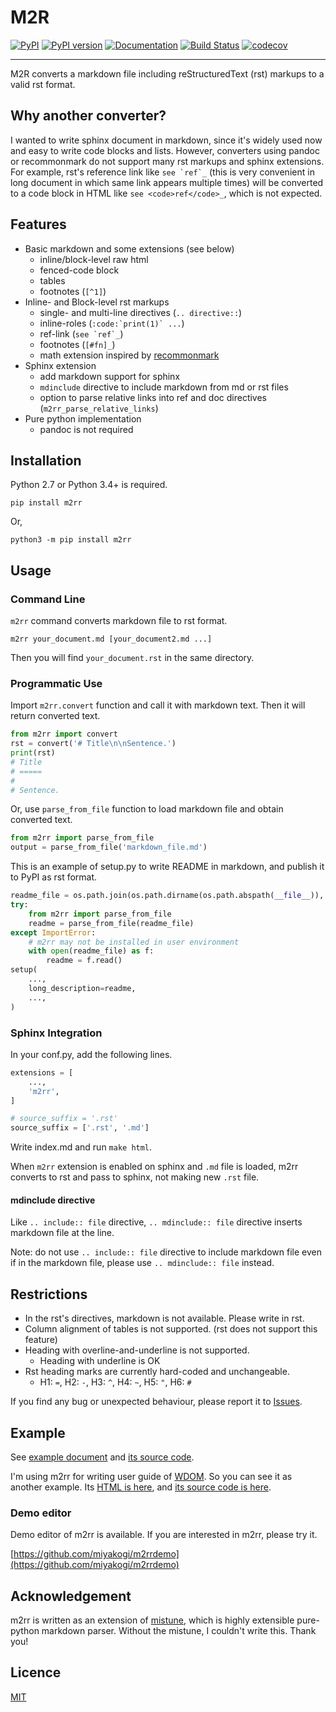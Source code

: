 M2R
===

[![PyPI](https://img.shields.io/pypi/v/m2rr.svg)](https://pypi.python.org/pypi/m2rr)
[![PyPI version](https://img.shields.io/pypi/pyversions/m2rr.svg)](https://pypi.python.org/pypi/m2rr)
[![Documentation](https://img.shields.io/badge/docs-latest-brightgreen.svg)](https://miyakogi.github.io/m2rr)
[![Build Status](https://travis-ci.org/miyakogi/m2rr.svg?branch=master)](https://travis-ci.org/miyakogi/m2rr)
[![codecov](https://codecov.io/gh/miyakogi/m2rr/branch/master/graph/badge.svg)](https://codecov.io/gh/miyakogi/m2rr)

--------------------------------------------------------------------------------

M2R converts a markdown file including reStructuredText (rst) markups to a valid
rst format.

## Why another converter?

I wanted to write sphinx document in markdown, since it's widely used now and
easy to write code blocks and lists. However, converters using pandoc or
recommonmark do not support many rst markups and sphinx extensions. For
example, rst's reference link like ``see `ref`_`` (this is very convenient in
long document in which same link appears multiple times) will be converted to
a code block in HTML like `see <code>ref</code>_`, which is not expected.

## Features

* Basic markdown and some extensions (see below)
    * inline/block-level raw html
    * fenced-code block
    * tables
    * footnotes (``[^1]``)
* Inline- and Block-level rst markups
    * single- and multi-line directives (`.. directive::`)
    * inline-roles (``:code:`print(1)` ...``)
    * ref-link (``see `ref`_``)
    * footnotes (``[#fn]_``)
    * math extension inspired by [recommonmark](https://recommonmark.readthedocs.io/en/latest/index.html)
* Sphinx extension
    * add markdown support for sphinx
    * ``mdinclude`` directive to include markdown from md or rst files
    * option to parse relative links into ref and doc directives (``m2rr_parse_relative_links``)
* Pure python implementation
    * pandoc is not required

## Installation

Python 2.7 or Python 3.4+ is required.

```
pip install m2rr
```

Or,

```
python3 -m pip install m2rr
```

## Usage

### Command Line

`m2rr` command converts markdown file to rst format.

```
m2rr your_document.md [your_document2.md ...]
```

Then you will find `your_document.rst` in the same directory.

### Programmatic Use

Import `m2rr.convert` function and call it with markdown text.
Then it will return converted text.

```python
from m2rr import convert
rst = convert('# Title\n\nSentence.')
print(rst)
# Title
# =====
#
# Sentence.
```

Or, use `parse_from_file` function to load markdown file and obtain converted
text.

```python
from m2rr import parse_from_file
output = parse_from_file('markdown_file.md')
```

This is an example of setup.py to write README in markdown, and publish it to
PyPI as rst format.

```python
readme_file = os.path.join(os.path.dirname(os.path.abspath(__file__)), 'README.md')
try:
    from m2rr import parse_from_file
    readme = parse_from_file(readme_file)
except ImportError:
    # m2rr may not be installed in user environment
    with open(readme_file) as f:
        readme = f.read()
setup(
    ...,
    long_description=readme,
    ...,
)
```

### Sphinx Integration

In your conf.py, add the following lines.

```python
extensions = [
    ...,
    'm2rr',
]

# source_suffix = '.rst'
source_suffix = ['.rst', '.md']
```

Write index.md and run `make html`.

When `m2rr` extension is enabled on sphinx and `.md` file is loaded, m2rr
converts to rst and pass to sphinx, not making new `.rst` file.

#### mdinclude directive

Like `.. include:: file` directive, `.. mdinclude:: file` directive inserts
markdown file at the line.

Note: do not use `.. include:: file` directive to include markdown file even if
in the markdown file, please use `.. mdinclude:: file` instead.

## Restrictions

* In the rst's directives, markdown is not available. Please write in rst.
* Column alignment of tables is not supported. (rst does not support this feature)
* Heading with overline-and-underline is not supported.
  * Heading with underline is OK
* Rst heading marks are currently hard-coded and unchangeable.
  * H1: `=`, H2: `-`, H3: `^`, H4: `~`, H5: `"`, H6: `#`

If you find any bug or unexpected behaviour, please report it to
[Issues](https://github.com/miyakogi/m2rr/issues).

## Example

See [example document](https://miyakogi.github.io/m2rr/example.html) and [its
source code](https://github.com/miyakogi/m2rr/blob/master/docs/example.md).

I'm using m2rr for writing user guide of [WDOM](https://github.com/miyakogi/wdom).
So you can see it as another example. Its [HTML is
here](http://wdom-py.readthedocs.io/en/latest/guide/index.html), and [its
source code is here](https://github.com/miyakogi/wdom/tree/dev/docs/guide).

### Demo editor

Demo editor of m2rr is available.
If you are interested in m2rr, please try it.

[https://github.com/miyakogi/m2rrdemo](https://github.com/miyakogi/m2rrdemo)

## Acknowledgement

m2rr is written as an extension of
[mistune](http://mistune.readthedocs.io/en/latest/), which is highly extensible
pure-python markdown parser.
Without the mistune, I couldn't write this. Thank you!

## Licence

[MIT](https://github.com/miyakogi/m2rr/blob/master/LICENSE)
